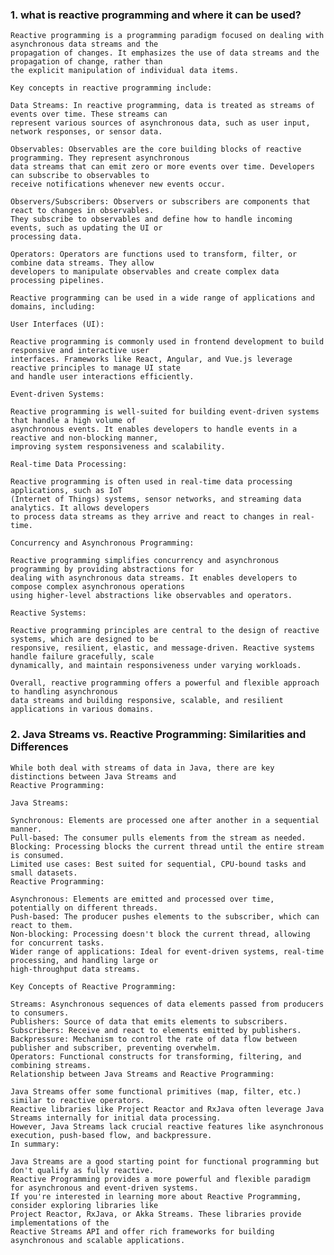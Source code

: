 ### 1. what is reactive programming and where it can be used?
    Reactive programming is a programming paradigm focused on dealing with asynchronous data streams and the 
    propagation of changes. It emphasizes the use of data streams and the propagation of change, rather than 
    the explicit manipulation of individual data items.
    
    Key concepts in reactive programming include:
    
    Data Streams: In reactive programming, data is treated as streams of events over time. These streams can 
    represent various sources of asynchronous data, such as user input, network responses, or sensor data.
    
    Observables: Observables are the core building blocks of reactive programming. They represent asynchronous 
    data streams that can emit zero or more events over time. Developers can subscribe to observables to 
    receive notifications whenever new events occur.
    
    Observers/Subscribers: Observers or subscribers are components that react to changes in observables. 
    They subscribe to observables and define how to handle incoming events, such as updating the UI or 
    processing data.
    
    Operators: Operators are functions used to transform, filter, or combine data streams. They allow 
    developers to manipulate observables and create complex data processing pipelines.
    
    Reactive programming can be used in a wide range of applications and domains, including:
    
    User Interfaces (UI):
    
    Reactive programming is commonly used in frontend development to build responsive and interactive user 
    interfaces. Frameworks like React, Angular, and Vue.js leverage reactive principles to manage UI state 
    and handle user interactions efficiently.
    
    Event-driven Systems:
    
    Reactive programming is well-suited for building event-driven systems that handle a high volume of 
    asynchronous events. It enables developers to handle events in a reactive and non-blocking manner, 
    improving system responsiveness and scalability.
    
    Real-time Data Processing:
    
    Reactive programming is often used in real-time data processing applications, such as IoT 
    (Internet of Things) systems, sensor networks, and streaming data analytics. It allows developers 
    to process data streams as they arrive and react to changes in real-time.
    
    Concurrency and Asynchronous Programming:
    
    Reactive programming simplifies concurrency and asynchronous programming by providing abstractions for 
    dealing with asynchronous data streams. It enables developers to compose complex asynchronous operations 
    using higher-level abstractions like observables and operators.
    
    Reactive Systems:
    
    Reactive programming principles are central to the design of reactive systems, which are designed to be 
    responsive, resilient, elastic, and message-driven. Reactive systems handle failure gracefully, scale 
    dynamically, and maintain responsiveness under varying workloads.
    
    Overall, reactive programming offers a powerful and flexible approach to handling asynchronous 
    data streams and building responsive, scalable, and resilient applications in various domains.

### 2. Java Streams vs. Reactive Programming: Similarities and Differences
    While both deal with streams of data in Java, there are key distinctions between Java Streams and 
    Reactive Programming:
    
    Java Streams:
    
    Synchronous: Elements are processed one after another in a sequential manner.
    Pull-based: The consumer pulls elements from the stream as needed.
    Blocking: Processing blocks the current thread until the entire stream is consumed.
    Limited use cases: Best suited for sequential, CPU-bound tasks and small datasets.
    Reactive Programming:
    
    Asynchronous: Elements are emitted and processed over time, potentially on different threads.
    Push-based: The producer pushes elements to the subscriber, which can react to them.
    Non-blocking: Processing doesn't block the current thread, allowing for concurrent tasks.
    Wider range of applications: Ideal for event-driven systems, real-time processing, and handling large or 
    high-throughput data streams.
    
    Key Concepts of Reactive Programming:
    
    Streams: Asynchronous sequences of data elements passed from producers to consumers.
    Publishers: Source of data that emits elements to subscribers.
    Subscribers: Receive and react to elements emitted by publishers.
    Backpressure: Mechanism to control the rate of data flow between publisher and subscriber, preventing overwhelm.
    Operators: Functional constructs for transforming, filtering, and combining streams.
    Relationship between Java Streams and Reactive Programming:
    
    Java Streams offer some functional primitives (map, filter, etc.) similar to reactive operators.
    Reactive libraries like Project Reactor and RxJava often leverage Java Streams internally for initial data processing.
    However, Java Streams lack crucial reactive features like asynchronous execution, push-based flow, and backpressure.
    In summary:
    
    Java Streams are a good starting point for functional programming but don't qualify as fully reactive.
    Reactive Programming provides a more powerful and flexible paradigm for asynchronous and event-driven systems.
    If you're interested in learning more about Reactive Programming, consider exploring libraries like 
    Project Reactor, RxJava, or Akka Streams. These libraries provide implementations of the 
    Reactive Streams API and offer rich frameworks for building asynchronous and scalable applications.